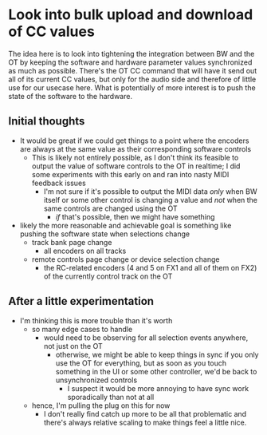 # Look into bulk upload and download of CC values

The idea here is to look into tightening the integration between BW and the OT by keeping the software and hardware parameter values synchronized as much as possible. There's the OT CC command that will have it send out all of its current CC values, but only for the audio side and therefore of little use for our usecase here. What is potentially of more interest is to push the state of the software to the hardware.

## Initial thoughts
- It would be great if we could get things to a point where the encoders are always at the same value as their corresponding software controls
  - This is likely not entirely possible, as I don't think its feasible to output the value of software controls to the OT in realtime; I did some experiments with this early on and ran into nasty MIDI feedback issues
    - I'm not sure if it's possible to output the MIDI data *only* when BW itself or some other control is changing a value and *not* when the same controls are changed using the OT
      - *if* that's possible, then we might have something
- likely the more reasonable and achievable goal is something like pushing the software state when selections change
  - track bank page change
    - all encoders on all tracks
  - remote controls page change or device selection change
    - the RC-related encoders (4 and 5 on FX1 and all of them on FX2) of the currently control track on the OT

## After a little experimentation
- I'm thinking this is more trouble than it's worth
  - so many edge cases to handle
    - would need to be observing for all selection events anywhere, not just on the OT
      - otherwise, we might be able to keep things in sync if you only use the OT for everything, but as soon as you touch something in the UI or some other controller, we'd be back to unsynchronized controls
        - I suspect it would be more annoying to have sync work sporadically than not at all
  - hence, I'm pulling the plug on this for now
    - I don't really find catch up more to be all that problematic and there's always relative scaling to make things feel a little nice.